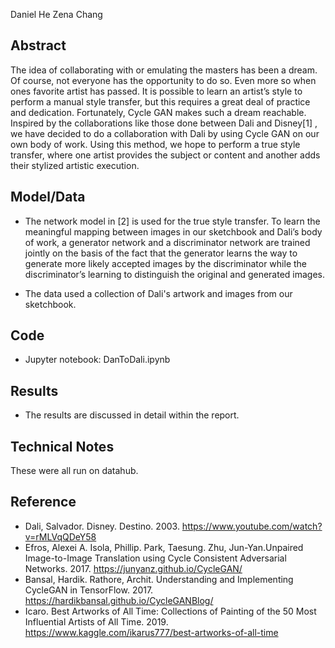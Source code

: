 Daniel He
Zena Chang

## Abstract

The idea of collaborating with or emulating the masters has been a dream. Of course, not everyone has the opportunity to do so. Even more so when ones favorite artist has passed. It is possible to learn an artist’s style to perform a manual style transfer, but this requires a great deal of practice and dedication. Fortunately, Cycle GAN makes such a dream reachable. Inspired by the collaborations like those done between Dali and Disney[1] , we have decided to do a collaboration with Dali by using Cycle GAN on our own body of work. Using this method, we hope to perform a true style transfer, where one artist provides the subject or content and another adds their stylized artistic execution.

## Model/Data

- The network model in [2] is used for the true style transfer. To learn the meaningful mapping between images in our sketchbook and Dali’s body of work, a generator network and a discriminator network are trained jointly on the basis of the fact that the generator learns the way to generate more likely accepted images by the discriminator while the discriminator’s learning to distinguish the original and generated images.

- The data used a collection of Dali's artwork and images from our sketchbook.

## Code

- Jupyter notebook: DanToDali.ipynb

## Results

- The results are discussed in detail within the report.

## Technical Notes

These were all run on datahub.

## Reference

- Dali, Salvador. Disney. Destino. 2003. https://www.youtube.com/watch?v=rMLVqQDeY58
- Efros, Alexei A. Isola, Phillip. Park, Taesung. Zhu, Jun-Yan.Unpaired Image-to-Image Translation using Cycle Consistent Adversarial Networks. 2017. https://junyanz.github.io/CycleGAN/
- Bansal, Hardik. Rathore, Archit. Understanding and Implementing CycleGAN in TensorFlow. 2017. https://hardikbansal.github.io/CycleGANBlog/
- Icaro. Best Artworks of All Time: Collections of Painting of the 50 Most Influential Artists of All Time. 2019. https://www.kaggle.com/ikarus777/best-artworks-of-all-time

